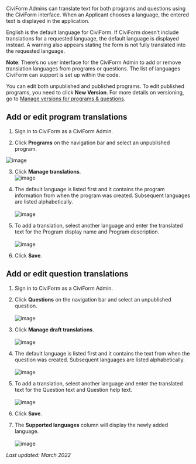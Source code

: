 CiviForm Admins can translate text for both programs and questions using the CiviForm interface. When an Applicant chooses a language, the entered text is displayed in the application. 

English is the default language for CiviForm. If CiviForm doesn’t include translations for a requested language, the default language is displayed instead. A warning also appears stating the form is not fully translated into the requested language.

**Note**: There’s no user interface for the CiviForm Admin to add or remove translation languages from programs or questions. The list of languages CiviForm can support is set up within the code.

You can edit both unpublished and published programs. To edit published programs, you need to click **New Version**. For more details on versioning, go to [Manage versions for programs & questions](https://github.com/seattle-uat/documents/wiki/Manage-versions-for-programs-&-questions).

## Add or edit program translations

1. Sign in to CiviForm as a CiviForm Admin.

2. Click **Programs** on the navigation bar and select an unpublished program.

![image](https://user-images.githubusercontent.com/98119305/156823969-78ccb796-d08e-422c-9753-b508380e0848.png)

3. Click **Manage translations**.  <br>
![image](https://user-images.githubusercontent.com/98119305/156825855-5f412056-b00d-445d-a976-ed17bc17d5d5.png)


4. The default language is listed first and it contains the program information from when the program was created. Subsequent languages are listed alphabetically.<br><br>
![image](https://user-images.githubusercontent.com/98119305/156820867-c26331c9-cc7d-431a-803b-111904844b86.png)

5. To add a translation, select another language and enter the translated text for the Program display name and Program description.<br>
<br>![image](https://user-images.githubusercontent.com/98119305/156821120-29f5f0b4-0644-43e1-b6bc-d75a7835f37c.png)

6. Click **Save**.<br>



## Add or edit question translations

1. Sign in to CiviForm as a CiviForm Admin.

2. Click **Questions** on the navigation bar and select an unpublished question. <br> <br>
![image](https://user-images.githubusercontent.com/98119305/156826335-20d69960-3eb5-4de5-8f5c-f372fb1b9afd.png)

3. Click **Manage draft translations**.<br> <br>
![image](https://user-images.githubusercontent.com/98119305/156822400-08c25717-8fef-4928-b094-14dda35129e6.png)

4. The default language is listed first and it contains the text from when the question was created. Subsequent languages are listed alphabetically.<br><br>
![image](https://user-images.githubusercontent.com/98119305/156827015-424c1637-1b01-4645-b648-ad7e8b88c66f.png)

5. To add a translation, select another language and enter the translated text for the Question text and Question help text.<br><br>
![image](https://user-images.githubusercontent.com/98119305/156823577-fdec48ed-7ced-4ce0-9183-bb200e293ef3.png)

6. Click **Save**.

7. The **Supported languages** column will display the newly added language.<br> <br>
![image](https://user-images.githubusercontent.com/98119305/156827418-05e4fd5b-219b-4cb9-a0bc-5d438952af97.png)


_Last updated: March 2022_